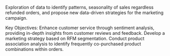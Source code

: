 Exploration of data to identify patterns, seasonality of sales regardless refunded orders, and propose new data-driven strategies for the marketing campaign.

Key Objectives:
Enhance customer service through sentiment analysis, providing in-depth insights from customer reviews and feedback.
Develop a marketing strategy based on RFM segmentation.
Conduct product association analysis to identify frequently co-purchased product combinations within orders.
